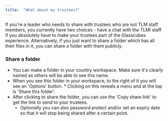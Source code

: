 ```yaml
---
title:  "What about my trustees?"
---
```

If you're a leader who needs to share with trustees who are not TLM staff members, you currently have two choices - have a chat with the TLMI staff if you absolutely have to make your trustees part of the Glasscubes experience. Alternatively, if you just want to share a folder which has all their files in it, you can share a folder with them publicly. 

### Share a folder 
* You can make a folder in your country workspace. Make sure it's clearly named as others will be able to see this name.
* When you see this folder in your workspace, to the right of it you will see an 'Options' button. * Clicking on this reveals a menu and at the top is 'Share this folder'. 
* After clicking to share the folder, you can use the 'Copy share link' to get the link to send to your trustees. 
  * Optionally you can also password protect and/or set an expiry date so that it will stop being shared after a certain point.

